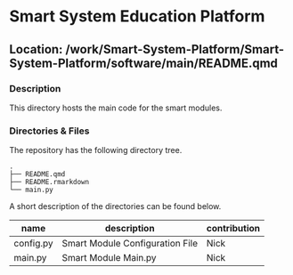 

# Smart System Education Platform

## Location: /work/Smart-System-Platform/Smart-System-Platform/software/main/README.qmd

### Description

This directory hosts the main code for the smart modules.

### Directories & Files

The repository has the following directory tree.

    .
    ├── README.qmd
    ├── README.rmarkdown
    └── main.py

A short description of the directories can be found below.

| name      | description                     | contribution |
|-----------|---------------------------------|--------------|
| config.py | Smart Module Configuration File | Nick         |
| main.py   | Smart Module Main.py            | Nick         |
